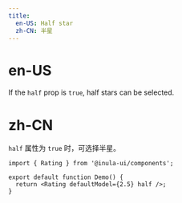 ```yaml
---
title:
  en-US: Half star
  zh-CN: 半星
---
```


# en-US

If the `half` prop is `true`, half stars can be selected.

# zh-CN

`half` 属性为 `true` 时，可选择半星。

```tsx
import { Rating } from '@inula-ui/components';

export default function Demo() {
  return <Rating defaultModel={2.5} half />;
}
```

